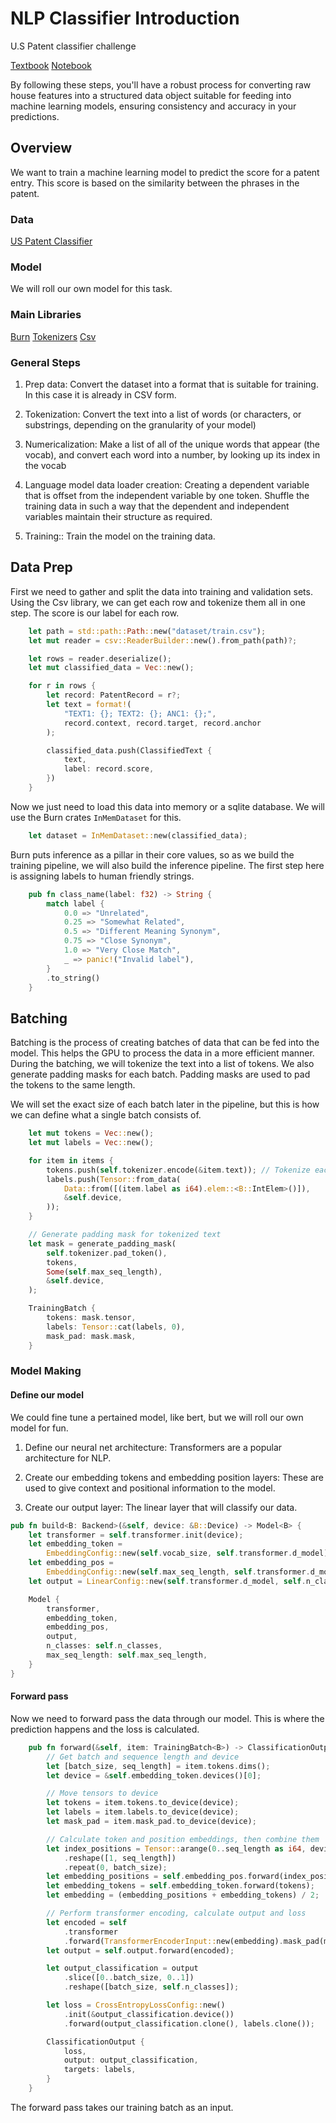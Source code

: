 # NLP Classifier Introduction

U.S Patent classifier challenge

[Textbook](https://colab.research.google.com/github/fastai/fastbook/blob/master/10_nlp.ipynb)
[Notebook](https://www.kaggle.com/code/jhoward/getting-started-with-nlp-for-absolute-beginners)

By following these steps, you'll have a robust process for converting raw house features into a structured data object suitable for feeding into machine learning models, ensuring consistency and accuracy in your predictions.

## Overview

We want to train a machine learning model to predict the score for a patent entry. This score is based on the similarity between the phrases in the patent.

### Data

[US Patent Classifier](https://www.kaggle.com/competitions/us-patent-phrase-to-phrase-matching/data)

### Model

We will roll our own model for this task.

### Main Libraries

[Burn](https://github.com/tracel-ai/burn/tree/main)
[Tokenizers](https://github.com/huggingface/tokenizers)
[Csv](https://crates.io/crates/csv)

### General Steps

1. Prep data: Convert the dataset into a format that is suitable for training. In this case it is already in CSV form.

2. Tokenization: Convert the text into a list of words (or characters, or substrings, depending on the granularity of your model)

3. Numericalization: Make a list of all of the unique words that appear (the vocab), and convert each word into a number, by looking up its index in the vocab

4. Language model data loader creation: Creating a dependent variable that is offset from the independent variable by one token. Shuffle the training data in such a way that the dependent and independent variables maintain their structure as required.

5. Training:: Train the model on the training data.

## Data Prep

First we need to gather and split the data into training and validation sets. Using the Csv library, we can get each row and tokenize them all in one step. The score is our label for each row.

```rust
    let path = std::path::Path::new("dataset/train.csv");
    let mut reader = csv::ReaderBuilder::new().from_path(path)?;

    let rows = reader.deserialize();
    let mut classified_data = Vec::new();

    for r in rows {
        let record: PatentRecord = r?;
        let text = format!(
            "TEXT1: {}; TEXT2: {}; ANC1: {};",
            record.context, record.target, record.anchor
        );

        classified_data.push(ClassifiedText {
            text,
            label: record.score,
        })
    }
```

Now we just need to load this data into memory or a sqlite database. We will use the Burn crates `InMemDataset` for this.

```rust
    let dataset = InMemDataset::new(classified_data);
```

Burn puts inference as a pillar in their core values, so as we build the training pipeline, we will also build the inference pipeline. The first step here is assigning labels to human friendly strings.

```rust
    pub fn class_name(label: f32) -> String {
        match label {
            0.0 => "Unrelated",
            0.25 => "Somewhat Related",
            0.5 => "Different Meaning Synonym",
            0.75 => "Close Synonym",
            1.0 => "Very Close Match",
            _ => panic!("Invalid label"),
        }
        .to_string()
    }
```

## Batching

Batching is the process of creating batches of data that can be fed into the model. This helps the GPU to process the data in a more efficient manner. During the batching, we will tokenize the text into a list of tokens. We also generate padding masks for each batch. Padding masks are used to pad the tokens to the same length.

We will set the exact size of each batch later in the pipeline, but this is how we can define what a single batch consists of.

```rust
    let mut tokens = Vec::new();
    let mut labels = Vec::new();

    for item in items {
        tokens.push(self.tokenizer.encode(&item.text)); // Tokenize each string
        labels.push(Tensor::from_data(
            Data::from([(item.label as i64).elem::<B::IntElem>()]),
            &self.device,
        ));
    }

    // Generate padding mask for tokenized text
    let mask = generate_padding_mask(
        self.tokenizer.pad_token(),
        tokens,
        Some(self.max_seq_length),
        &self.device,
    );

    TrainingBatch {
        tokens: mask.tensor,
        labels: Tensor::cat(labels, 0),
        mask_pad: mask.mask,
    }
```

### Model Making

#### Define our model

We could fine tune a pertained model, like bert, but we will roll our own model for fun.

1. Define our neural net architecture: Transformers are a popular architecture for NLP.

2. Create our embedding tokens and embedding position layers: These are used to give context and positional information to the model.

3. Create our output layer: The linear layer that will classify our data.

```rust
pub fn build<B: Backend>(&self, device: &B::Device) -> Model<B> {
    let transformer = self.transformer.init(device);
    let embedding_token =
        EmbeddingConfig::new(self.vocab_size, self.transformer.d_model).init(device);
    let embedding_pos =
        EmbeddingConfig::new(self.max_seq_length, self.transformer.d_model).init(device);
    let output = LinearConfig::new(self.transformer.d_model, self.n_classes).init(device);

    Model {
        transformer,
        embedding_token,
        embedding_pos,
        output,
        n_classes: self.n_classes,
        max_seq_length: self.max_seq_length,
    }
}
```

#### Forward pass

Now we need to forward pass the data through our model. This is where the prediction happens and the loss is calculated.

```rust
    pub fn forward(&self, item: TrainingBatch<B>) -> ClassificationOutput<B> {
        // Get batch and sequence length and device
        let [batch_size, seq_length] = item.tokens.dims();
        let device = &self.embedding_token.devices()[0];

        // Move tensors to device
        let tokens = item.tokens.to_device(device);
        let labels = item.labels.to_device(device);
        let mask_pad = item.mask_pad.to_device(device);

        // Calculate token and position embeddings, then combine them
        let index_positions = Tensor::arange(0..seq_length as i64, device)
            .reshape([1, seq_length])
            .repeat(0, batch_size);
        let embedding_positions = self.embedding_pos.forward(index_positions);
        let embedding_tokens = self.embedding_token.forward(tokens);
        let embedding = (embedding_positions + embedding_tokens) / 2;

        // Perform transformer encoding, calculate output and loss
        let encoded = self
            .transformer
            .forward(TransformerEncoderInput::new(embedding).mask_pad(mask_pad));
        let output = self.output.forward(encoded);

        let output_classification = output
            .slice([0..batch_size, 0..1])
            .reshape([batch_size, self.n_classes]);

        let loss = CrossEntropyLossConfig::new()
            .init(&output_classification.device())
            .forward(output_classification.clone(), labels.clone());

        ClassificationOutput {
            loss,
            output: output_classification,
            targets: labels,
        }
    }
```

The forward pass takes our training batch as an input.
